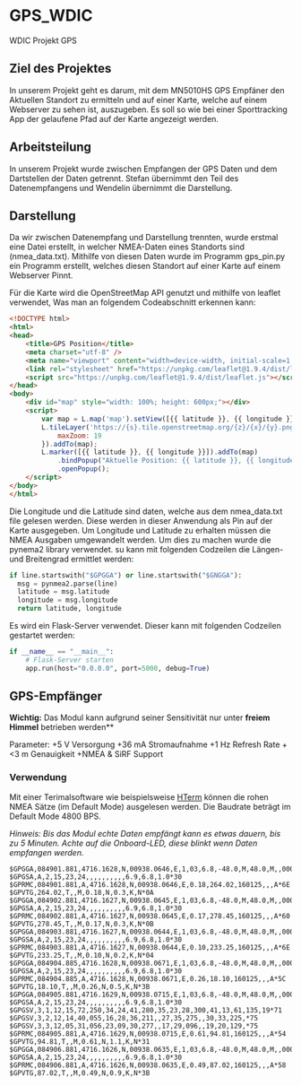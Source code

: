 # GPS_WDIC
WDIC Projekt GPS


## Ziel des Projektes
In unserem Projekt geht es darum, mit dem MN5010HS GPS Empfäner den Aktuellen Standort zu ermitteln und auf einer Karte, welche auf einem Webserver zu sehen ist, auszugeben. Es soll so wie bei einer Sporttracking App der gelaufene Pfad auf der Karte angezeigt werden.

## Arbeitsteilung
In unserem Projekt wurde zwischen Empfangen der GPS Daten und dem Dartstellen der Daten getrennt. Stefan übernimmt den Teil des Datenempfangens und Wendelin übernimmt die Darstellung.

## Darstellung
Da wir zwischen Datenempfang und Darstellung trennten, wurde erstmal eine Datei erstellt, in welcher NMEA-Daten eines Standorts sind (nmea_data.txt). Mithilfe von diesen Daten wurde im Programm gps_pin.py ein Programm erstellt, welches diesen Standort auf einer Karte auf einem Webserver Pinnt. 

Für die Karte wird die OpenStreetMap API genutzt und mithilfe von leaflet verwendet, Was man an folgendem Codeabschnitt erkennen kann:

~~~ html
<!DOCTYPE html>
<html>
<head>
    <title>GPS Position</title>
    <meta charset="utf-8" />
    <meta name="viewport" content="width=device-width, initial-scale=1.0">
    <link rel="stylesheet" href="https://unpkg.com/leaflet@1.9.4/dist/leaflet.css" />
    <script src="https://unpkg.com/leaflet@1.9.4/dist/leaflet.js"></script>
</head>
<body>
    <div id="map" style="width: 100%; height: 600px;"></div>
    <script>
        var map = L.map('map').setView([{{ latitude }}, {{ longitude }}], 15);
        L.tileLayer('https://{s}.tile.openstreetmap.org/{z}/{x}/{y}.png', {
            maxZoom: 19
        }).addTo(map);
        L.marker([{{ latitude }}, {{ longitude }}]).addTo(map)
            .bindPopup("Aktuelle Position: {{ latitude }}, {{ longitude }}")
            .openPopup();
    </script>
</body>
</html>
~~~

Die Longitude und die Latitude sind daten, welche aus dem nmea_data.txt file gelesen werden. Diese werden in dieser Anwendung als Pin auf der Karte ausgegeben. Um Longitude und Latitude zu erhalten müssen die NMEA Ausgaben umgewandelt werden. Um dies zu machen wurde die pynema2 library verwendet. su kann mit folgenden Codzeilen die Längen- und Breitengrad ermittlet werden:

~~~ py
if line.startswith("$GPGGA") or line.startswith("$GNGGA"):
  msg = pynmea2.parse(line)
  latitude = msg.latitude
  longitude = msg.longitude
  return latitude, longitude
~~~

Es wird ein Flask-Server verwendet. Dieser kann mit folgenden Codzeilen gestartet werden:

~~~ py
if __name__ == "__main__":
    # Flask-Server starten
    app.run(host="0.0.0.0", port=5000, debug=True)
~~~


## GPS-Empfänger

**Wichtig:** Das Modul kann aufgrund seiner Sensitivität nur unter **freiem Himmel** betrieben werden** 

Parameter:  +5 V Versorgung
            +36 mA Stromaufnahme
            +1 Hz Refresh Rate
            +<3 m Genauigkeit
            +NMEA & SiRF Support

### Verwendung

Mit einer Terimalsoftware wie beispielsweise [HTerm](https://www.der-hammer.info/pages/terminal.html) können die rohen NMEA Sätze (im Default Mode) ausgelesen werden. Die Baudrate beträgt im Default Mode 4800 BPS. 

*Hinweis: Bis das Modul echte Daten empfängt kann es etwas dauern, bis zu 5 Minuten. Achte auf die Onboard-LED, diese blinkt wenn Daten empfangen werden.*

~~~
$GPGGA,084901.881,4716.1628,N,00938.0646,E,1,03,6.8,-48.0,M,48.0,M,,0000*46
$GPGSA,A,2,15,23,24,,,,,,,,,,6.9,6.8,1.0*30
$GPRMC,084901.881,A,4716.1628,N,00938.0646,E,0.18,264.02,160125,,,A*6E
$GPVTG,264.02,T,,M,0.18,N,0.3,K,N*0A
$GPGGA,084902.881,4716.1627,N,00938.0645,E,1,03,6.8,-48.0,M,48.0,M,,0000*49
$GPGSA,A,2,15,23,24,,,,,,,,,,6.9,6.8,1.0*30
$GPRMC,084902.881,A,4716.1627,N,00938.0645,E,0.17,278.45,160125,,,A*60
$GPVTG,278.45,T,,M,0.17,N,0.3,K,N*0B
$GPGGA,084903.881,4716.1627,N,00938.0644,E,1,03,6.8,-48.0,M,48.0,M,,0000*49
$GPGSA,A,2,15,23,24,,,,,,,,,,6.9,6.8,1.0*30
$GPRMC,084903.881,A,4716.1627,N,00938.0644,E,0.10,233.25,160125,,,A*6E
$GPVTG,233.25,T,,M,0.10,N,0.2,K,N*04
$GPGGA,084904.885,4716.1628,N,00938.0671,E,1,03,6.8,-48.0,M,48.0,M,,0000*43
$GPGSA,A,2,15,23,24,,,,,,,,,,6.9,6.8,1.0*30
$GPRMC,084904.885,A,4716.1628,N,00938.0671,E,0.26,18.10,160125,,,A*5C
$GPVTG,18.10,T,,M,0.26,N,0.5,K,N*3B
$GPGGA,084905.881,4716.1629,N,00938.0715,E,1,03,6.8,-48.0,M,48.0,M,,0000*44
$GPGSA,A,2,15,23,24,,,,,,,,,,6.9,6.8,1.0*30
$GPGSV,3,1,12,15,72,250,34,24,41,280,35,23,28,300,41,13,61,135,19*71
$GPGSV,3,2,12,14,40,055,16,28,36,211,,27,35,275,,30,33,225,*75
$GPGSV,3,3,12,05,31,056,23,09,30,277,,17,29,096,,19,20,129,*75
$GPRMC,084905.881,A,4716.1629,N,00938.0715,E,0.61,94.81,160125,,,A*54
$GPVTG,94.81,T,,M,0.61,N,1.1,K,N*31
$GPGGA,084906.881,4716.1626,N,00938.0635,E,1,03,6.8,-48.0,M,48.0,M,,0000*4B
$GPGSA,A,2,15,23,24,,,,,,,,,,6.9,6.8,1.0*30
$GPRMC,084906.881,A,4716.1626,N,00938.0635,E,0.49,87.02,160125,,,A*58
$GPVTG,87.02,T,,M,0.49,N,0.9,K,N*3B
~~~

